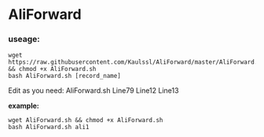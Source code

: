 # AliForward
### useage:

    wget https://raw.githubusercontent.com/Kaulssl/AliForward/master/AliForward.sh && chmod +x AliForward.sh
    bash AliForward.sh [record_name]
	
Edit as you need:
AliForward.sh Line79 Line12 Line13

**example:**

    wget AliForward.sh && chmod +x AliForward.sh
    bash AliForward.sh ali1

